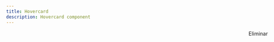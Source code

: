 ```yaml
---
title: Hovercard
description: Hovercard component
---
```


<a
  data-controller="hovercard"
  data-hovercard-url-value="/docs/hovercard/content.html"
  class="button has-text-danger is-text" disabled style="position: absolute; right: 20px; ">Eliminar
</a>
